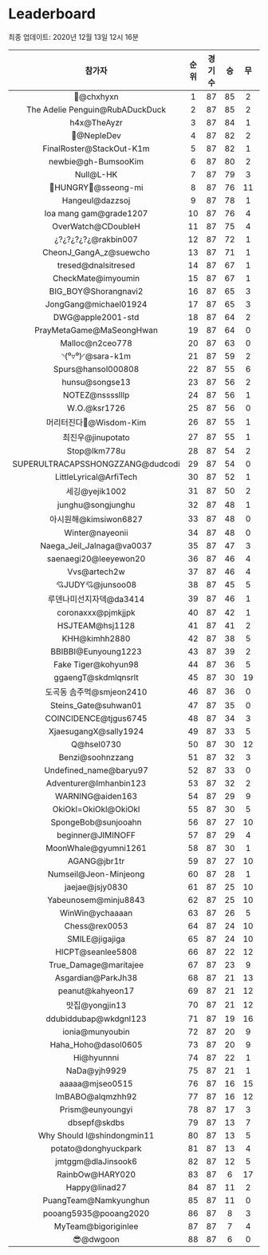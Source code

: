 # Leaderboard
최종 업데이트: 2020년 12월 13일 12시 16분




| 참가자 | 순위 | 경기수 | 승 | 무 | 패 | 승점 |
|:---:|:---:|:---:|:---:|:---:|:---:|:---:|
| 👑@chxhyxn | 1 | 87 | 85 | 2 | 0 | 257 |
| The Adelie Penguin@RubADuckDuck | 2 | 87 | 85 | 2 | 0 | 257 |
| h4x@TheAyzr | 3 | 87 | 84 | 1 | 2 | 253 |
| 🥈@NepleDev | 4 | 87 | 82 | 2 | 3 | 248 |
| FinalRoster@StackOut-K1m | 5 | 87 | 82 | 1 | 4 | 247 |
| newbie@gh-BumsooKim | 6 | 87 | 80 | 2 | 5 | 242 |
| Null@L-HK | 7 | 87 | 79 | 3 | 5 | 240 |
| 🍗HUNGRY🍗@sseong-mi | 8 | 87 | 76 | 11 | 0 | 239 |
| Hangeul@dazzsoj | 9 | 87 | 78 | 1 | 8 | 235 |
| loa mang gam@grade1207 | 10 | 87 | 76 | 4 | 7 | 232 |
| OverWatch@CDoubleH | 11 | 87 | 75 | 4 | 8 | 229 |
| ¿?¿?¿?¿?¿@rakbin007 | 12 | 87 | 72 | 1 | 14 | 217 |
| CheonJ_GangA_z@suewcho | 13 | 87 | 71 | 1 | 15 | 214 |
| tresed@dnalsitresed | 14 | 87 | 67 | 1 | 19 | 202 |
| CheckMate@imyoumin | 15 | 87 | 67 | 1 | 19 | 202 |
| BIG_BOY@Shorangnavi2 | 16 | 87 | 65 | 3 | 19 | 198 |
| JongGang@michael01924 | 17 | 87 | 65 | 3 | 19 | 198 |
| DWG@apple2001-std | 18 | 87 | 64 | 2 | 21 | 194 |
| PrayMetaGame@MaSeongHwan | 19 | 87 | 64 | 0 | 23 | 192 |
| Malloc@n2ceo778 | 20 | 87 | 63 | 0 | 24 | 189 |
| ◝(⁰▿⁰)◜@sara-k1m | 21 | 87 | 59 | 2 | 26 | 179 |
| Spurs@hansol000808 | 22 | 87 | 55 | 6 | 26 | 171 |
| hunsu@songse13 | 23 | 87 | 56 | 2 | 29 | 170 |
| NOTEZ@nsssslllp | 24 | 87 | 56 | 1 | 30 | 169 |
| W.O.@ksr1726 | 25 | 87 | 56 | 0 | 31 | 168 |
| 머리터진다🤯@Wisdom-Kim | 26 | 87 | 55 | 1 | 31 | 166 |
| 최진우@jinupotato | 27 | 87 | 55 | 1 | 31 | 166 |
| Stop@lkm778u | 28 | 87 | 54 | 2 | 31 | 164 |
| SUPERULTRACAPSSHONGZZANG@dudcodi | 29 | 87 | 54 | 0 | 33 | 162 |
| LittleLyrical@ArfiTech | 30 | 87 | 52 | 1 | 34 | 157 |
| 세깅@yejik1002 | 31 | 87 | 50 | 2 | 35 | 152 |
| junghu@songjunghu | 32 | 87 | 48 | 1 | 38 | 145 |
| 아시원해@kimsiwon6827 | 33 | 87 | 48 | 0 | 39 | 144 |
| Winter@nayeonii | 34 | 87 | 48 | 0 | 39 | 144 |
| Naega_Jeil_Jalnaga@va0037 | 35 | 87 | 47 | 3 | 37 | 144 |
| saenaegi20@leeyewon20 | 36 | 87 | 46 | 4 | 37 | 142 |
| Vvs@artech2w | 37 | 87 | 46 | 4 | 37 | 142 |
| 💘JUDY💘@junsoo08 | 38 | 87 | 45 | 5 | 37 | 140 |
| 루덴나미선지자덱@da3414 | 39 | 87 | 46 | 1 | 40 | 139 |
| coronaxxx@pjmkjjpk | 40 | 87 | 42 | 1 | 44 | 127 |
| HSJTEAM@hsj1128 | 41 | 87 | 41 | 2 | 44 | 125 |
| KHH@kimhh2880 | 42 | 87 | 38 | 5 | 44 | 119 |
| BBIBBI@Eunyoung1223 | 43 | 87 | 39 | 2 | 46 | 119 |
| Fake Tiger@kohyun98 | 44 | 87 | 36 | 5 | 46 | 113 |
| ggaengT@skdmlqnsrlt | 45 | 87 | 30 | 19 | 38 | 109 |
| 도곡동 솜주먹@smjeon2410 | 46 | 87 | 36 | 0 | 51 | 108 |
| Steins_Gate@suhwan01 | 47 | 87 | 35 | 0 | 52 | 105 |
| COINCIDENCE@tjgus6745 | 48 | 87 | 34 | 3 | 50 | 105 |
| XjaesugangX@sally1924 | 49 | 87 | 33 | 5 | 49 | 104 |
| Q@hsel0730 | 50 | 87 | 30 | 12 | 45 | 102 |
| Benzi@soohnzzang | 51 | 87 | 32 | 3 | 52 | 99 |
| Undefined_name@baryu97 | 52 | 87 | 33 | 0 | 54 | 99 |
| Adventurer@Imhanbin123 | 53 | 87 | 32 | 2 | 53 | 98 |
| WARNING@aiden163 | 54 | 87 | 29 | 9 | 49 | 96 |
| OkiOkl=OkiOkl@OkiOkl | 55 | 87 | 30 | 5 | 52 | 95 |
| SpongeBob@sunjooahn | 56 | 87 | 27 | 10 | 50 | 91 |
| beginner@JIMINOFF | 57 | 87 | 29 | 4 | 54 | 91 |
| MoonWhale@gyumni1261 | 58 | 87 | 30 | 1 | 56 | 91 |
| AGANG@jbr1tr | 59 | 87 | 27 | 10 | 50 | 91 |
| Numseil@Jeon-Minjeong | 60 | 87 | 28 | 1 | 58 | 85 |
| jaejae@jsjy0830 | 61 | 87 | 25 | 10 | 52 | 85 |
| Yabeunosem@minju8843 | 62 | 87 | 25 | 10 | 52 | 85 |
| WinWin@ychaaaan | 63 | 87 | 26 | 5 | 56 | 83 |
| Chess@rex0053 | 64 | 87 | 24 | 10 | 53 | 82 |
| SMILE@jigajiga | 65 | 87 | 24 | 10 | 53 | 82 |
| HICPT@seanlee5808 | 66 | 87 | 22 | 12 | 53 | 78 |
| True_Damage@maritajee | 67 | 87 | 23 | 9 | 55 | 78 |
| Asgardian@ParkJh38 | 68 | 87 | 21 | 13 | 53 | 76 |
| peanut@kahyeon17 | 69 | 87 | 21 | 12 | 54 | 75 |
| 맛집@yongjin13 | 70 | 87 | 21 | 12 | 54 | 75 |
| ddubiddubap@wkdgnl123 | 71 | 87 | 19 | 16 | 52 | 73 |
| ionia@munyoubin | 72 | 87 | 20 | 9 | 58 | 69 |
| Haha_Hoho@dasol0605 | 73 | 87 | 20 | 9 | 58 | 69 |
| Hi@hyunnni | 74 | 87 | 22 | 1 | 64 | 67 |
| NaDa@yjh9929 | 75 | 87 | 21 | 1 | 65 | 64 |
| aaaaa@mjseo0515 | 76 | 87 | 16 | 15 | 56 | 63 |
| ImBABO@alqmzhh92 | 77 | 87 | 16 | 12 | 59 | 60 |
| Prism@eunyoungyi | 78 | 87 | 17 | 3 | 67 | 54 |
| dbsepf@skdbs | 79 | 87 | 13 | 7 | 67 | 46 |
| Why Should I@shindongmin11 | 80 | 87 | 13 | 5 | 69 | 44 |
| potato@donghyuckpark | 81 | 87 | 13 | 4 | 70 | 43 |
| jmtggm@dlaJinsook6 | 82 | 87 | 12 | 5 | 70 | 41 |
| RainbOw@HARY020 | 83 | 87 | 6 | 17 | 64 | 35 |
| Happy@linad27 | 84 | 87 | 11 | 2 | 74 | 35 |
| PuangTeam@Namkyunghun | 85 | 87 | 11 | 0 | 76 | 33 |
| pooang5935@pooang2020 | 86 | 87 | 8 | 3 | 76 | 27 |
| MyTeam@bigoriginlee | 87 | 87 | 7 | 4 | 76 | 25 |
| 😎@dwgoon | 88 | 87 | 6 | 0 | 81 | 18 |